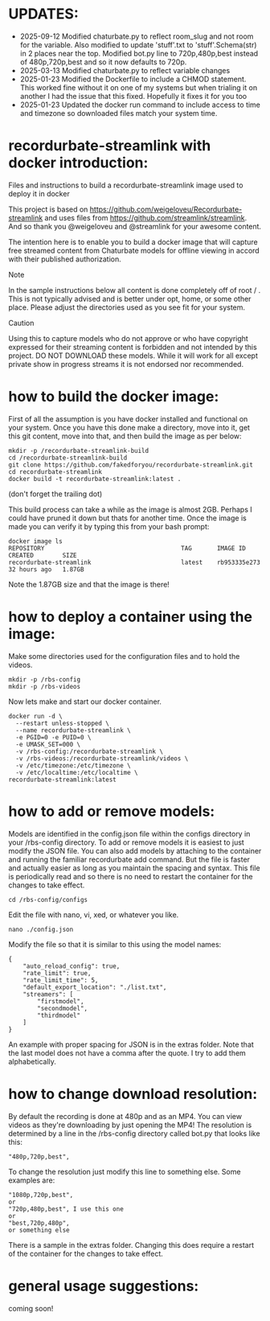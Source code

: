 # UPDATES:
* 2025-09-12 Modified chaturbate.py to reflect room_slug and not room for the variable. Also modified to update 'stuff'.txt to 'stuff'.Schema(str) in 2 places near the top. Modified bot.py line to 720p,480p,best instead of 480p,720p,best and so it now defaults to 720p.
* 2025-03-13 Modified chaturbate.py to reflect variable changes
* 2025-01-23 Modified the Dockerfile to include a CHMOD statement. This worked fine without it on one of my systems but when trialing it on another I had the issue that this fixed. Hopefully it fixes it for you too
* 2025-01-23 Updated the docker run command to include access to time and timezone so downloaded files match your system time.

  
# recordurbate-streamlink with docker introduction:
Files and instructions to build a recordurbate-streamlink image used to deploy it in docker

This project is based on https://github.com/weigeloveu/Recordurbate-streamlink and uses files from https://github.com/streamlink/streamlink. And so thank you @weigeloveu and @streamlink for your awesome content.

The intention here is to enable you to build a docker image that will capture free streamed content from Chaturbate models for offline viewing in accord with their published authorization. 

> [!NOTE]
> In the sample instructions below all content is done completely off of root \/ . This is not typically advised and is better under opt, home, or some other place. Please adjust the directories used as you see fit for your system.

> [!CAUTION]
> Using this to capture models who do not approve or who have copyright expressed for their streaming content is forbidden and not intended by this project. DO NOT DOWNLOAD these models. While it will work for all except private show in progress streams it is not endorsed nor recommended. 

# how to build the docker image:
First of all the assumption is you have docker installed and functional on your system. Once you have this done make a directory, move into it, get this git content, move into that, and then build the image as per below:
```
mkdir -p /recordurbate-streamlink-build
cd /recordurbate-streamlink-build
git clone https://github.com/fakedforyou/recordurbate-streamlink.git
cd recordurbate-streamlink
docker build -t recordurbate-streamlink:latest .
```
(don't forget the trailing dot)

This build process can take a while as the image is almost 2GB. Perhaps I could have pruned it down but thats for another time. Once the image is made you can verify it by typing this from your bash prompt:
```
docker image ls
REPOSITORY                                      TAG       IMAGE ID       CREATED        SIZE
recordurbate-streamlink                         latest    rb953335e273   32 hours ago   1.87GB
```
Note the 1.87GB size and that the image is there!

# how to deploy a container using the image:
Make some directories used for the configuration files and to hold the videos.
```
mkdir -p /rbs-config
mkdir -p /rbs-videos
```

Now lets make and start our docker container. 
```
docker run -d \
  --restart unless-stopped \
  --name recordurbate-streamlink \
  -e PGID=0 -e PUID=0 \
  -e UMASK_SET=000 \
  -v /rbs-config:/recordurbate-streamlink \
  -v /rbs-videos:/recordurbate-streamlink/videos \
  -v /etc/timezone:/etc/timezone \
  -v /etc/localtime:/etc/localtime \
recordurbate-streamlink:latest
```

# how to add or remove models:
Models are identified in the config.json file within the configs directory in your /rbs-config directory. To add or remove models it is easiest to just modify the JSON file. You can also add models by attaching to the container and running the familiar recordurbate add command. But the file is faster and actually easier as long as you maintain the spacing and syntax. This file is periodically read and so there is no need to restart the container for the changes to take effect. 
```
cd /rbs-config/configs
```

Edit the file with nano, vi, xed, or whatever you like.
```
nano ./config.json
```

Modify the file so that it is similar to this using the model names:
```
{
    "auto_reload_config": true,
    "rate_limit": true,
    "rate_limit_time": 5,
    "default_export_location": "./list.txt",
    "streamers": [
        "firstmodel",
        "secondmodel",
        "thirdmodel"
    ]
}
```

An example with proper spacing for JSON is in the extras folder. Note that the last model does not have a comma after the quote. I try to add them alphabetically.

# how to change download resolution:
By default the recording is done at 480p and as an MP4. You can view videos as they're downloading by just opening the MP4! The resolution is determined by a line in the /rbs-config directory called bot.py that looks like this:
```
"480p,720p,best",
```

To change the resolution just modify this line to something else. Some examples are:
```
"1080p,720p,best",
or
"720p,480p,best", I use this one
or
"best,720p,480p",
or something else
```
There is a sample in the extras folder. Changing this does require a restart of the container for the changes to take effect.

# general usage suggestions:
coming soon!
